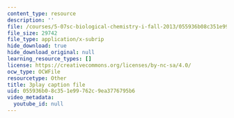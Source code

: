 ```yaml
---
content_type: resource
description: ''
file: /courses/5-07sc-biological-chemistry-i-fall-2013/055936b08c351e99762c9ea3776795b6_eOYHJLqP2Ps.srt
file_size: 29742
file_type: application/x-subrip
hide_download: true
hide_download_original: null
learning_resource_types: []
license: https://creativecommons.org/licenses/by-nc-sa/4.0/
ocw_type: OCWFile
resourcetype: Other
title: 3play caption file
uid: 055936b0-8c35-1e99-762c-9ea3776795b6
video_metadata:
  youtube_id: null
---
```


